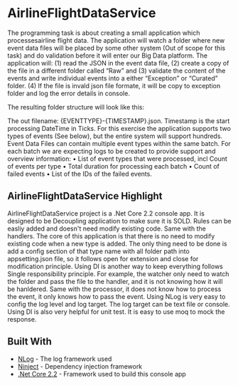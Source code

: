 # AirlineFlightDataService

The programming task is about creating a small application which processesairline flight data. The application will watch a folder where new event data files will be placed by some other system (Out of scope for this task) and do validation before it will enter our Big Data platform.
The application will: (1) read the JSON in the event data file, (2) create a copy of the file in a different folder called “Raw” and (3) validate the content of the events and write individual events into a either “Exception” or “Curated” folder. (4) If the file is invald json file formate, it will be copy to exception folder and log the error details in console.

The resulting folder structure will look like this:
 
The out filename: {EVENTTYPE}-{TIMESTAMP}.json. Timestamp is the start processing DateTime in Ticks.
For this exercise the application supports two types of events (See below), but the entire system will support hundreds. Event Data Files can contain multiple event types within the same batch.
For each batch we are expecting logs to be created to provide support and overview information:
•	List of event types that were processed, incl Count of events per type
•	Total duration for processing each batch
•	Count of failed events
•	List of the IDs of the failed events.


## AirlineFlightDataService Highlight

AirlineFlightDataService project is a .Net Core 2.2 console app. It is designed to be Decoupling application to make sure it is SOLD.
Rules can be easliy added and doesn't need modify existing code. Same with the handlers. The core of this application is that there is
no need to modify existing code when a new type is added. The only thing need to be done is add a config section of that type name with
all folder path into appsetting.json file, so it follows open for extension and close for modification principle. Using DI is another way to keep everything follows Single responsibility principle. For example, the watcher only need to watch the folder and pass the file to the handler, and it is not knowing how it will be hanldered. Same with the processor, it does not know how to process the event, it only knows how to pass the event. Using NLog is very easy to config the log level and log target. The log target can be text file or console. Using DI is also very helpful for unit test. It is easy to use moq to mock the response.


## Built With

* [NLog](https://github.com/nlog/nlog/wiki) - The log framework used
* [Ninject](https://github.com/ninject/Ninject/wiki) - Dependency injection framework
* [.Net Core 2.2](https://docs.microsoft.com/en-us/dotnet/core/) - Framework used to build this console app


